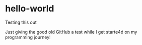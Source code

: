 # hello-world
Testing this out

Just giving the good old GitHub a test while I get starte4d on my programming journey!
